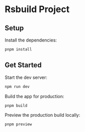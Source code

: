 # Rsbuild Project

## Setup

Install the dependencies:

```bash
pnpm install
```

## Get Started

Start the dev server:

```bash
npm run dev
```

Build the app for production:

```bash
pnpm build
```

Preview the production build locally:

```bash
pnpm preview
```
